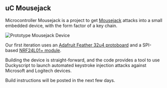 uC Mousejack
-------------

Microcontroller Mousejack is a project to get [Mousejack](https://www.mousejack.com) attacks into a small embedded device, with the form factor of a key chain.

![Prototype Mousejack Device](https://pbs.twimg.com/media/CreAfASVUAABIkJ.jpg:small)

Our first iteration uses an [Adafruit Feather 32u4 protoboard](https://www.adafruit.com/products/2771) and a SPI-based [NRF24L01+ module](http://www.icstation.com/22dbm-100mw-nrf24l01ppalna-wireless-transmission-module-p-4677.html).

Building the device is straight-forward, and the code provides a tool to use Duckyscript to launch automated keystroke injection attacks against Microsoft and Logitech devices.

Build instructions will be posted in the next few days.
